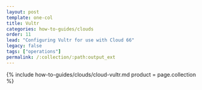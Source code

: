 ```yaml
---
layout: post
template: one-col
title: Vultr
categories: how-to-guides/clouds
order: 11
lead: "Configuring Vultr for use with Cloud 66"
legacy: false
tags: ["operations"]
permalink: /:collection/:path:output_ext
---
```


{% include how-to-guides/clouds/cloud-vultr.md  product = page.collection %}
